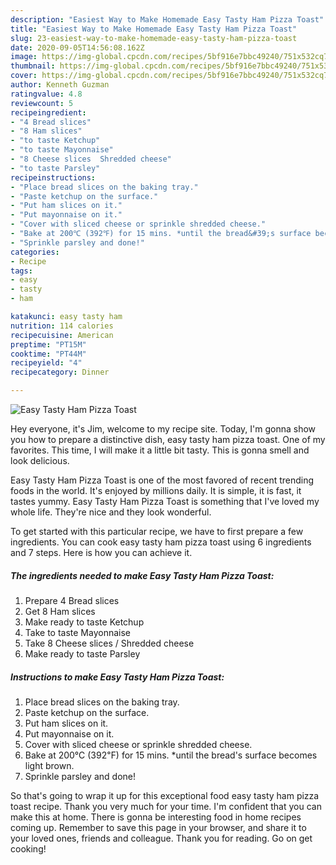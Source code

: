 ```yaml
---
description: "Easiest Way to Make Homemade Easy Tasty Ham Pizza Toast"
title: "Easiest Way to Make Homemade Easy Tasty Ham Pizza Toast"
slug: 23-easiest-way-to-make-homemade-easy-tasty-ham-pizza-toast
date: 2020-09-05T14:56:08.162Z
image: https://img-global.cpcdn.com/recipes/5bf916e7bbc49240/751x532cq70/easy-tasty-ham-pizza-toast-recipe-main-photo.jpg
thumbnail: https://img-global.cpcdn.com/recipes/5bf916e7bbc49240/751x532cq70/easy-tasty-ham-pizza-toast-recipe-main-photo.jpg
cover: https://img-global.cpcdn.com/recipes/5bf916e7bbc49240/751x532cq70/easy-tasty-ham-pizza-toast-recipe-main-photo.jpg
author: Kenneth Guzman
ratingvalue: 4.8
reviewcount: 5
recipeingredient:
- "4 Bread slices"
- "8 Ham slices"
- "to taste Ketchup"
- "to taste Mayonnaise"
- "8 Cheese slices  Shredded cheese"
- "to taste Parsley"
recipeinstructions:
- "Place bread slices on the baking tray."
- "Paste ketchup on the surface."
- "Put ham slices on it."
- "Put mayonnaise on it."
- "Cover with sliced cheese or sprinkle shredded cheese."
- "Bake at 200℃ (392℉) for 15 mins. *until the bread&#39;s surface becomes light brown."
- "Sprinkle parsley and done!"
categories:
- Recipe
tags:
- easy
- tasty
- ham

katakunci: easy tasty ham 
nutrition: 114 calories
recipecuisine: American
preptime: "PT15M"
cooktime: "PT44M"
recipeyield: "4"
recipecategory: Dinner

---
```



![Easy Tasty Ham Pizza Toast](https://img-global.cpcdn.com/recipes/5bf916e7bbc49240/751x532cq70/easy-tasty-ham-pizza-toast-recipe-main-photo.jpg)

Hey everyone, it's Jim, welcome to my recipe site. Today, I'm gonna show you how to prepare a distinctive dish, easy tasty ham pizza toast. One of my favorites. This time, I will make it a little bit tasty. This is gonna smell and look delicious.

Easy Tasty Ham Pizza Toast is one of the most favored of recent trending foods in the world. It's enjoyed by millions daily. It is simple, it is fast, it tastes yummy. Easy Tasty Ham Pizza Toast is something that I've loved my whole life. They're nice and they look wonderful.




To get started with this particular recipe, we have to first prepare a few ingredients. You can cook easy tasty ham pizza toast using 6 ingredients and 7 steps. Here is how you can achieve it.

<!--inarticleads1-->

##### The ingredients needed to make Easy Tasty Ham Pizza Toast:

1. Prepare 4 Bread slices
1. Get 8 Ham slices
1. Make ready to taste Ketchup
1. Take to taste Mayonnaise
1. Take 8 Cheese slices / Shredded cheese
1. Make ready to taste Parsley




<!--inarticleads2-->

##### Instructions to make Easy Tasty Ham Pizza Toast:

1. Place bread slices on the baking tray.
1. Paste ketchup on the surface.
1. Put ham slices on it.
1. Put mayonnaise on it.
1. Cover with sliced cheese or sprinkle shredded cheese.
1. Bake at 200℃ (392℉) for 15 mins. *until the bread&#39;s surface becomes light brown.
1. Sprinkle parsley and done!




So that's going to wrap it up for this exceptional food easy tasty ham pizza toast recipe. Thank you very much for your time. I'm confident that you can make this at home. There is gonna be interesting food in home recipes coming up. Remember to save this page in your browser, and share it to your loved ones, friends and colleague. Thank you for reading. Go on get cooking!
